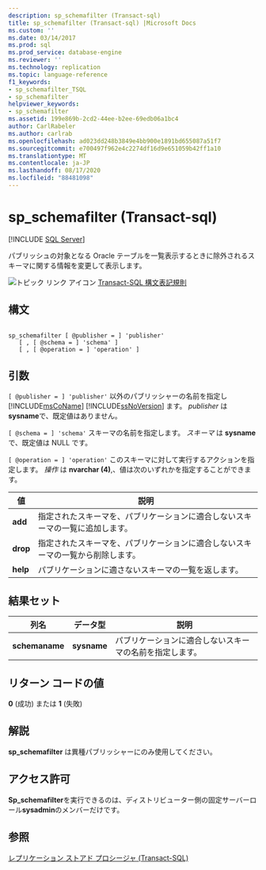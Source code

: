 ```yaml
---
description: sp_schemafilter (Transact-sql)
title: sp_schemafilter (Transact-sql) |Microsoft Docs
ms.custom: ''
ms.date: 03/14/2017
ms.prod: sql
ms.prod_service: database-engine
ms.reviewer: ''
ms.technology: replication
ms.topic: language-reference
f1_keywords:
- sp_schemafilter_TSQL
- sp_schemafilter
helpviewer_keywords:
- sp_schemafilter
ms.assetid: 199e869b-2cd2-44ee-b2ee-69edb06a1bc4
author: CarlRabeler
ms.author: carlrab
ms.openlocfilehash: ad023dd248b3849e4bb900e1891bd655087a51f7
ms.sourcegitcommit: e700497f962e4c2274df16d9e651059b42ff1a10
ms.translationtype: MT
ms.contentlocale: ja-JP
ms.lasthandoff: 08/17/2020
ms.locfileid: "88481098"
---
```

# <a name="sp_schemafilter-transact-sql"></a>sp_schemafilter (Transact-sql)
[!INCLUDE [SQL Server](../../includes/applies-to-version/sqlserver.md)]

  パブリッシュの対象となる Oracle テーブルを一覧表示するときに除外されるスキーマに関する情報を変更して表示します。  
  
 ![トピック リンク アイコン](../../database-engine/configure-windows/media/topic-link.gif "トピック リンク アイコン") [Transact-SQL 構文表記規則](../../t-sql/language-elements/transact-sql-syntax-conventions-transact-sql.md)  
  
## <a name="syntax"></a>構文  
  
```  
  
sp_schemafilter [ @publisher = ] 'publisher'   
   [ , [ @schema = ] 'schema' ]   
   [ , [ @operation = ] 'operation' ]   
```  
  
## <a name="arguments"></a>引数  
`[ @publisher = ] 'publisher'` 以外のパブリッシャーの名前を指定し [!INCLUDE[msCoName](../../includes/msconame-md.md)] [!INCLUDE[ssNoVersion](../../includes/ssnoversion-md.md)] ます。 *publisher* は **sysname**で、既定値はありません。  
  
`[ @schema = ] 'schema'` スキーマの名前を指定します。 *スキーマ* は **sysname**で、既定値は NULL です。  
  
`[ @operation = ] 'operation'` このスキーマに対して実行するアクションを指定します。 *操作* は **nvarchar (4)**,、値は次のいずれかを指定することができます。  
  
|値|説明|  
|-----------|-----------------|  
|**add**|指定されたスキーマを、パブリケーションに適合しないスキーマの一覧に追加します。|  
|**drop**|指定されたスキーマを、パブリケーションに適合しないスキーマの一覧から削除します。|  
|**help**|パブリケーションに適さないスキーマの一覧を返します。|  
  
## <a name="result-sets"></a>結果セット  
  
|列名|データ型|説明|  
|-----------------|---------------|-----------------|  
|**schemaname**|**sysname**|パブリケーションに適合しないスキーマの名前を指定します。|  
  
## <a name="return-code-values"></a>リターン コードの値  
 **0** (成功) または **1** (失敗)  
  
## <a name="remarks"></a>解説  
 **sp_schemafilter** は異種パブリッシャーにのみ使用してください。  
  
## <a name="permissions"></a>アクセス許可  
 **Sp_schemafilter**を実行できるのは、ディストリビューター側の固定サーバーロール**sysadmin**のメンバーだけです。  
  
## <a name="see-also"></a>参照  
 [レプリケーション ストアド プロシージャ &#40;Transact-SQL&#41;](../../relational-databases/system-stored-procedures/replication-stored-procedures-transact-sql.md)  
  
  
